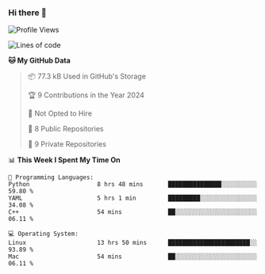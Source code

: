 ### Hi there 👋

<!--
**huayuan4396/huayuan4396** is a ✨ _special_ ✨ repository because its `README.md` (this file) appears on your GitHub profile.

Here are some ideas to get you started:

- 🔭 I’m currently working on ...
- 🌱 I’m currently learning ...
- 👯 I’m looking to collaborate on ...
- 🤔 I’m looking for help with ...
- 💬 Ask me about ...
- 📫 How to reach me: ...
- 😄 Pronouns: ...
- ⚡ Fun fact: ...
-->

<!--START_SECTION:waka-->
![Profile Views](http://img.shields.io/badge/Profile%20Views-1-blue)

![Lines of code](https://img.shields.io/badge/From%20Hello%20World%20I%27ve%20Written-5.7%20thousand%20lines%20of%20code-blue)

**🐱 My GitHub Data** 

> 📦 77.3 kB Used in GitHub's Storage 
 > 
> 🏆 9 Contributions in the Year 2024
 > 
> 🚫 Not Opted to Hire
 > 
> 📜 8 Public Repositories 
 > 
> 🔑 9 Private Repositories 
 > 
📊 **This Week I Spent My Time On** 

```text
💬 Programming Languages: 
Python                   8 hrs 48 mins       ███████████████░░░░░░░░░░   59.80 % 
YAML                     5 hrs 1 min         █████████░░░░░░░░░░░░░░░░   34.08 % 
C++                      54 mins             ██░░░░░░░░░░░░░░░░░░░░░░░   06.11 % 

💻 Operating System: 
Linux                    13 hrs 50 mins      ███████████████████████░░   93.89 % 
Mac                      54 mins             ██░░░░░░░░░░░░░░░░░░░░░░░   06.11 % 
```


<!--END_SECTION:waka-->
